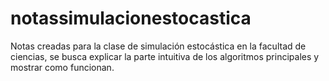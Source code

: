 # notassimulacionestocastica
Notas creadas para la clase de simulación estocástica en la facultad de ciencias, se busca explicar la parte intuitiva de los algoritmos principales y mostrar como funcionan.
